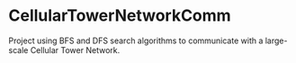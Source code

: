 # CellularTowerNetworkComm
Project using BFS and DFS search algorithms to communicate with a large-scale Cellular Tower Network.
